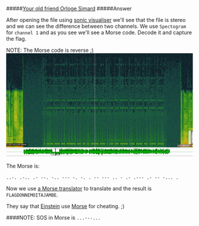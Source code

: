 #####[Your old friend Orloge Simard](http://ringzer0team.com/challenges/106)
#####Answer

After opening the file using [sonic visualiser](http://www.sonicvisualiser.org/) we'll see that the file is stereo and we can see the difference between two channels. We use `Spectogram` for `channel 1` and as you see we'll see a Morse code. Decode it and capture the flag.

NOTE: The Morse code is reverse ;)  
![pic](flag.png)  

The Morse is:  
```
..-. .-.. .- --. -.. --- -. -. . -- --- .. - .- .--- .- -- -... .
```
Now we use [a Morse translator](http://morsecode.scphillips.com/translator.html) to translate and the result is `FLAGDONNEMOITAJAMBE`.  

They say that [Einstein](http://en.wikipedia.org/wiki/Albert_Einstein) use [Morse](http://en.wikipedia.org/wiki/Morse_code) for cheating. ;)  



####NOTE: SOS in Morse is `...---...`
